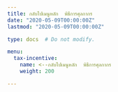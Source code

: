 ```yaml
---
title: กลับไปเมนูหลัก  พิธีการศุลกากร
date: "2020-05-09T00:00:00Z"
lastmod: "2020-05-09T00:00:00Z"

type: docs  # Do not modify.

menu:
  tax-incentive:
    name: <--กลับไปเมนูหลัก  พิธีการศุลกากร
    weight: 200

---
```


<script>
   var files = '/knowledge-center/customs/customs/index.html'
   //document.location = files
   location.replace(files)
  </script>

